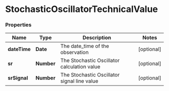 # StochasticOscillatorTechnicalValue

### Properties
Name | Type | Description | Notes
------------ | ------------- | ------------- | -------------
**dateTime** | **Date** | The date_time of the observation | [optional] 
**sr** | **Number** | The Stochastic Oscillator calculation value | [optional] 
**srSignal** | **Number** | The Stochastic Oscillator signal line value | [optional] 



